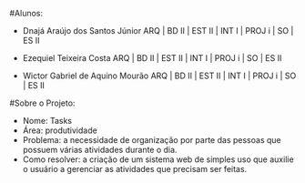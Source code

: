 #Alunos:
-	Dnajá Araújo dos Santos Júnior
	ARQ | BD II | EST II | INT I | PROJ i | SO | ES II

-	Ezequiel Teixeira Costa
	ARQ | BD II | EST II | INT I | PROJ i | SO | ES II

-	Wictor Gabriel de Aquino Mourão
	ARQ | BD II | EST II | INT I | PROJ i | SO | ES II


#Sobre o Projeto:
-	Nome: Tasks
-	Área: produtividade
-	Problema: a necessidade de organização por parte das pessoas que possuem várias atividades durante o dia.
-	Como resolver: a criação de um sistema web de simples uso que auxilie o usuário a gerenciar as atividades que precisam ser feitas.
